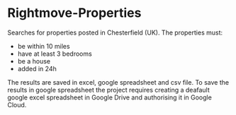 # Rightmove-Properties
Searches for properties posted in Chesterfield (UK). 
The properties must:
- be within 10 miles 
- have at least 3 bedrooms
- be a house
- added in 24h

The results are saved in excel, google spreadsheet and csv file.
To save the results in google spreadsheet the project requires creating a deafault google excel spreadsheet in Google Drive and authorising it in Google Cloud.
